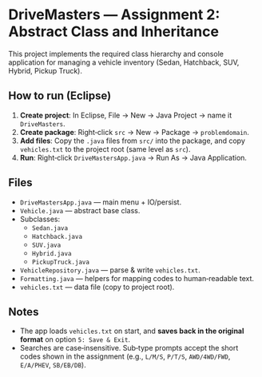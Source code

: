 # DriveMasters — Assignment 2: Abstract Class and Inheritance

This project implements the required class hierarchy and console application for managing a vehicle inventory (Sedan, Hatchback, SUV, Hybrid, Pickup Truck).

## How to run (Eclipse)
1. **Create project**: In Eclipse, File → New → Java Project → name it `DriveMasters`.
2. **Create package**: Right‑click `src` → New → Package → `problemdomain`.
3. **Add files**: Copy the `.java` files from `src/` into the package, and copy `vehicles.txt` to the project root (same level as `src`).  
4. **Run**: Right‑click `DriveMastersApp.java` → Run As → Java Application.

## Files
- `DriveMastersApp.java` — main menu + IO/persist.
- `Vehicle.java` — abstract base class.
- Subclasses:
  - `Sedan.java`
  - `Hatchback.java`
  - `SUV.java`
  - `Hybrid.java`
  - `PickupTruck.java`
- `VehicleRepository.java` — parse & write `vehicles.txt`.
- `Formatting.java` — helpers for mapping codes to human‑readable text.
- `vehicles.txt` — data file (copy to project root).

## Notes
- The app loads `vehicles.txt` on start, and **saves back in the original format** on option `5: Save & Exit`.
- Searches are case‑insensitive. Sub‑type prompts accept the short codes shown in the assignment (e.g., `L/M/S`, `P/T/S`, `AWD/4WD/FWD`, `E/A/PHEV`, `SB/EB/DB`).

